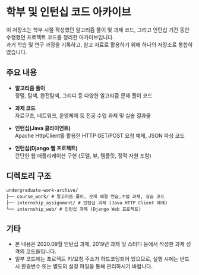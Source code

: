 # 학부 및 인턴십 코드 아카이브
이 저장소는 학부 시절 작성했던 알고리즘 풀이 및 과제 코드, 그리고 인턴십 기간 동안 수행했던 프로젝트 코드를 정리한 아카이브입니다.  
과거 학습 및 연구 과정을 기록하고, 참고 자료로 활용하기 위해 하나의 저장소로 통합하였습니다.

## 주요 내용
- **알고리즘 풀이**  
  정렬, 탐색, 완전탐색, 그리디 등 다양한 알고리즘 문제 풀이 코드

- **과제 코드**  
  자료구조, 네트워크, 운영체제 등 전공 수업 과제 및 실습 결과물

- **인턴십(Java 클라이언트)**  
  Apache HttpClient를 활용한 HTTP GET/POST 요청 예제, JSON 파싱 코드

- **인턴십(Django 웹 프로젝트)**  
  간단한 웹 애플리케이션 구현 (모델, 뷰, 템플릿, 정적 자원 포함)


## 디렉토리 구조
```
undergraduate-work-archive/
├── course_work/ # 알고리즘 풀이, 문제 해결 연습,수업 과제, 실습 코드
├── internship_assignment/ # 인턴십 과제 (Java HTTP Client 예제)
└── internship_web/ # 인턴십 과제 (Django Web 프로젝트)
```

## 기타
- 본 내용은 2020.09월 인턴십 과제, 2019년 과제 및 스터디 등에서 작성한 과제 성격의 코드들입니다.  
- 일부 코드에는 프로젝트 키/요청 주소가 하드코딩되어 있으므로, 실행 시에는 반드시 환경변수 또는 별도의 설정 파일을 통해 관리하시기 바랍니다.
